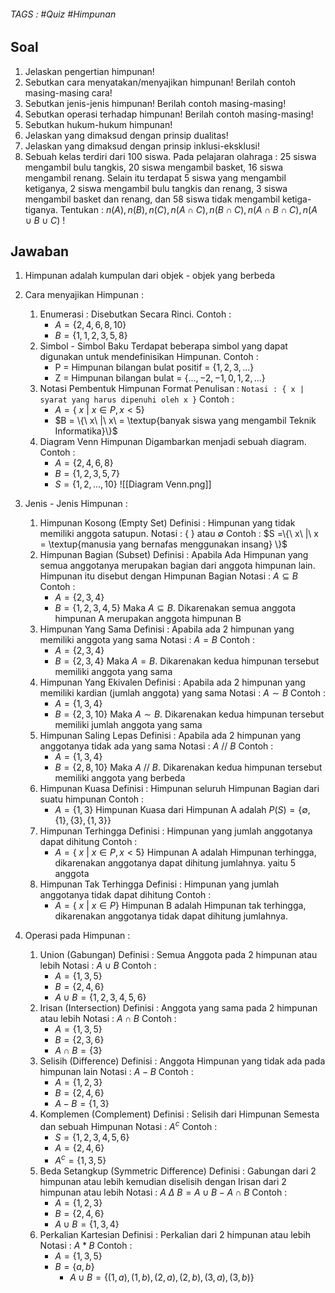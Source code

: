 ###### TAGS : #Quiz #Himpunan 

## Soal
1. Jelaskan pengertian himpunan! 
2. Sebutkan cara menyatakan/menyajikan himpunan! Berilah contoh masing-masing cara! 
3. Sebutkan jenis-jenis himpunan! Berilah contoh masing-masing! 
4. Sebutkan operasi terhadap himpunan! Berilah contoh masing-masing! 
5. Sebutkan hukum-hukum himpunan! 
6. Jelaskan yang dimaksud dengan prinsip dualitas! 
7. Jelaskan yang dimaksud dengan prinsip inklusi-eksklusi! 
8. Sebuah kelas terdiri dari 100 siswa. Pada pelajaran olahraga : 25 siswa mengambil bulu tangkis, 20 siswa mengambil basket, 16 siswa mengambil renang. Selain itu terdapat 5 siswa yang mengambil ketiganya, 2 siswa mengambil bulu tangkis dan renang, 3 siswa mengambil basket dan renang, dan 58 siswa tidak mengambil ketiga-tiganya. 
	Tentukan : $n(A), n(B), n(C), n(A \cap C), n(B \cap C), n(A \cap B \cap C), n(A \cup B \cup C)$ !

## Jawaban

1. Himpunan adalah kumpulan dari objek - objek yang berbeda

2. Cara menyajikan Himpunan :
	1. Enumerasi :
		Disebutkan Secara Rinci. Contoh :
		- $A = \{2, 4, 6, 8, 10\}$
		- $B = \{1, 1, 2, 3, 5, 8\}$
	2. Simbol - Simbol Baku
		Terdapat beberapa simbol yang dapat digunakan untuk mendefinisikan Himpunan. Contoh :
		- P = Himpunan bilangan bulat positif = $\{1, 2, 3, ...\}$
		- Z = Himpunan bilangan bulat = $\{..., -2, -1, 0, 1, 2, ...\}$
	3. Notasi Pembentuk Himpunan
		Format Penulisan :
		`Notasi : { x | syarat yang harus dipenuhi oleh x }`
		Contoh :
		- $A = \{\ x\ |\ x \in P , x < 5\}$
		- $B = \{\ x\ |\ x\ = \textup{banyak siswa yang mengambil Teknik Informatika}\}$
	4. Diagram Venn
		Himpunan Digambarkan menjadi sebuah diagram. Contoh :
		- $A = \{2,4,6,8\}$
		- $B = \{1,2,3,5,7\}$
		- $S = \{1,2,...,10\}$
			![[Diagram Venn.png]]
			
1. Jenis - Jenis Himpunan :
	1.  Himpunan Kosong (Empty Set)
		Definisi : Himpunan yang tidak memiliki anggota satupun.
		Notasi : $\{ \text{ } \}$ atau $\emptyset$
		Contoh : $S =\{\ x\ |\ x = \textup{manusia yang bernafas menggunakan insang} \}$
	2.  Himpunan Bagian (Subset)
		Definisi : Apabila Ada Himpunan yang semua anggotanya merupakan bagian dari anggota himpunan lain. Himpunan itu disebut dengan Himpunan Bagian
		Notasi : $A \subseteq B$
		Contoh :
		- $A = \{ 2,3,4 \}$
		- $B = \{ 1,2,3,4,5 \}$
			Maka $A \subseteq B$. Dikarenakan semua anggota himpunan A merupakan anggota himpunan B
	3.  Himpunan Yang Sama
		Definisi : Apabila ada 2 himpunan yang memiliki anggota yang sama
		Notasi : $A = B$
		Contoh :
		- $A = \{ 2,3,4 \}$
		- $B = \{ 2,3,4 \}$
			Maka $A = B$. Dikarenakan kedua himpunan tersebut memiliki anggota yang sama
	4.  Himpunan Yang Ekivalen
		Definisi : Apabila ada 2 himpunan yang memiliki kardian (jumlah anggota) yang sama
		Notasi : $A \sim B$
		Contoh :
		- $A = \{ 1,3,4 \}$
		- $B = \{ 2,3,10 \}$
			Maka $A \sim B$. Dikarenakan kedua himpunan tersebut memiliki jumlah anggota yang sama
	5.  Himpunan Saling Lepas
		Definisi : Apabila ada 2 himpunan yang anggotanya tidak ada yang sama
		Notasi : $A\ //\ B$
		Contoh :
		- $A = \{ 1,3,4 \}$
		- $B = \{ 2,8,10 \}$
			Maka $A\ //\ B$. Dikarenakan kedua himpunan tersebut memiliki anggota yang berbeda
	6.  Himpunan Kuasa
		Definisi : Himpunan seluruh Himpunan Bagian dari suatu himpunan
		Contoh :
		- $A = \{ 1,3 \}$
			Himpunan Kuasa dari Himpunan A adalah $P(S) = \{ \emptyset,\{1\},\{3\},\{1,3\}\}$
	7.  Himpunan Terhingga
		Definisi : Himpunan yang jumlah anggotanya dapat dihitung
		Contoh :
		-  $A = \{\ x\ |\ x \in P , x < 5\}$
		  Himpunan A adalah Himpunan terhingga, dikarenakan anggotanya dapat dihitung jumlahnya. yaitu 5 anggota
	8.  Himpunan Tak Terhingga
		Definisi : Himpunan yang jumlah anggotanya tidak dapat dihitung
		Contoh :
		-  $A = \{\ x\ |\ x \in P\}$
		  Himpunan B adalah Himpunan tak terhingga, dikarenakan anggotanya tidak dapat dihitung jumlahnya.

4. Operasi pada Himpunan :
	1. Union (Gabungan)
		Definisi : Semua Anggota pada 2 himpunan atau lebih
		Notasi : $A \cup B$
		Contoh :
		- $A = \{ 1,3,5\}$
		- $B = \{ 2,4,6\}$
		- $A \cup B = \{ 1,2,3,4,5,6\}$
	2. Irisan (Intersection)
		Definisi : Anggota yang sama pada 2 himpunan atau lebih
		Notasi : $A \cap B$
		Contoh :
		- $A = \{ 1,3,5\}$
		- $B = \{ 2,3,6\}$
		- $A \cap B = \{3\}$
	3. Selisih (Difference)
		Definisi : Anggota Himpunan yang tidak ada pada himpunan lain
		Notasi : $A - B$
		Contoh :
		- $A = \{ 1,2,3\}$
		- $B = \{ 2,4,6\}$
		- $A - B = \{ 1,3\}$
	4. Komplemen (Complement)
		Definisi : Selisih dari Himpunan Semesta dan sebuah Himpunan
		Notasi : $A^c$
		Contoh :
		- $S = \{ 1,2,3,4,5,6\}$
		- $A = \{ 2,4,6\}$
		- $A^c = \{1,3,5\}$
	5. Beda Setangkup (Symmetric Difference)
		Definisi : Gabungan dari 2 himpunan atau lebih kemudian diselisih dengan Irisan dari 2 himpunan atau lebih
		Notasi : $A\ \Delta\ B = A \cup B - A \cap B$
		Contoh :
		- $A = \{ 1,2,3\}$
		- $B = \{ 2,4,6\}$
		- $A \cup B = \{1,3,4\}$
	6. Perkalian Kartesian
		Definisi : Perkalian dari 2 himpunan atau lebih
		Notasi : $A * B$
		Contoh :
		- $A = \{ 1,3,5\}$
		- $B = \{ a,b\}$
			- $A \cup B = \{ (1,a),(1,b),(2,a),(2,b),(3,a),(3,b)\}$